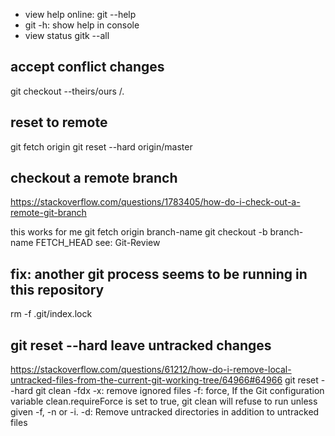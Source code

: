 * view help online: git <cmd> --help
* git <cmd> -h: show help in console
* view status
gitk --all

## accept conflict changes
git checkout --theirs/ours <file>/.

## reset to remote
git fetch origin
git reset --hard origin/master

## checkout a remote branch
https://stackoverflow.com/questions/1783405/how-do-i-check-out-a-remote-git-branch

this works for me
git fetch origin branch-name
git checkout -b branch-name FETCH_HEAD
see: Git-Review

## fix: another git process seems to be running in this repository
rm -f .git/index.lock
## git reset --hard leave untracked changes
https://stackoverflow.com/questions/61212/how-do-i-remove-local-untracked-files-from-the-current-git-working-tree/64966#64966
git reset --hard
git clean -fdx
-x: remove ignored files
-f: force, If the Git configuration variable clean.requireForce is set to true, git clean will refuse to run unless given -f, -n or -i.
-d: Remove untracked directories in addition to untracked files